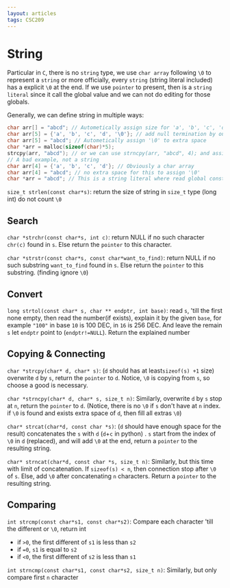 ```yaml
---
layout: articles
tags: CSC209
---
```

# String

 Particular in `C`, there is no `string` type, we use `char array` following `\0` to represent a `string` or more officially, every `string` (string literal included) has a explicit `\0` at the end. If we use `pointer` to present, then is a `string literal` since it call the global value and we  can not do editing for those globals.

Generally, we can define string in multiple ways:
```c
char arr[] = "abcd"; // Autometically assign size for 'a', 'b', 'c', 'd', '\0'
char arr[5] = {'a', 'b', 'c', 'd', '\0'}; // add null termination by ourself
char arr[5] = "abcd"; // Autometically assign '\0' to extra space
char *arr = malloc(sizeof(char)*5);
strcpy(arr, "abcd"); // or we can use strncpy(arr, "abcd", 4); and assign arr[4] = '\0';
// A bad example, not a string
char arr[4] = {'a', 'b', 'c', 'd'}; // Obviously a char array
char arr[4] = "abcd"; // no extra space for this to assign '\0'
char *arr = "abcd"; // This is a string literal where read global constant, which we can't assess to  change
```



`size_t strlen(const char*s)`: return the size of string in `size_t` type (long int) do not count `\0`

## Search

`char *strchr(const char*s, int c)`:  return NULL if no such character `chr(c)` found in `s`. Else return the `pointer` to this character.

`char *strstr(const char*s, const char*want_to_find)`: return NULL if no such substring `want_to_find` found in `s`. Else return the `pointer` to this substring. (finding ignore `\0`)

## Convert

`long strtol(const char* s, char ** endptr, int base)`: read `s`, 'till the first none empty, then read the number(if exists), explain it by the given `base`, for example `"100"` in base `10` is 100 DEC, in `16` is 256 DEC. And leave the remain `s` let `endptr` point to (`endptr!=NULL`). Return the explained number

## Copying & Connecting

`char *strcpy(char* d, char* s)`: (`d` should has at least`sizeof(s) +1`  size) overwrite `d` by `s`, return the `pointer` to `d`. Notice, `\0` is copying from `s`, so choose a good is necessary.

`char *strncpy(char* d, char* s, size_t n)`: Similarly, overwrite `d` by `s` stop at `n`, return the `pointer` to `d`. (Notice, there is no `\0` if `s` don't have at `n` index. if `\0` is found and exists extra space of `d`, then fill all extras `\0`)

`char* strcat(char*d, const char *s)`: (`d` should have enough space for the result) concatenates the `s` with `d` (`d`+`c` in python) . `s` start from the index of` \0` in `d` (replaced),  and will add `\0` at the end, return a `pointer` to the resulting string.

`char* strncat(char*d, const char *s, size_t n)`: Similarly, but this time with limit of concatenation. If `sizeof(s) < n`, then connection stop after `\0` of `s`. Else, add `\0` after concatenating `n` characters. Return a `pointer` to the resulting string.

## Comparing

`int strcmp(const char*s1, const char*s2)`:  Compare each character 'till the different or `\0`, return int 

-   if `>0`, the first different of `s1` is less than `s2`
-   if `=0`, `s1` is equal to `s2`
-   if `<0`,  the first different of `s2` is less than `s1`

`int strncmp(const char*s1, const char*s2, size_t n)`: Similarly, but only compare first `n` character

